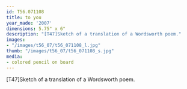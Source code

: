 ```yaml
---
id: T56.071108
title: to you
year_made: '2007'
dimensions: 5.75" x 6"
description: "[T47]Sketch of a translation of a Wordsworth poem."
images:
- "/images/t56_07/t56_071108_l.jpg"
thumb: "/images/t56_07/t56_071108_s.jpg"
media:
- colored pencil on board
---
```


[T47]Sketch of a translation of a Wordsworth poem.
